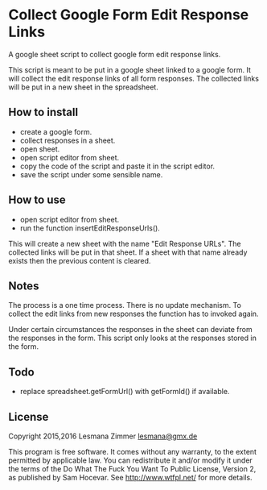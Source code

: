 Collect Google Form Edit Response Links
=======================================

A google sheet script to collect google form edit response links.

This script is meant to be put in a google sheet linked to a google form.
It will collect the edit response links of all form responses.
The collected links will be put in a new sheet in the spreadsheet.

How to install
--------------

* create a google form.
* collect responses in a sheet.
* open sheet.
* open script editor from sheet.
* copy the code of the script and paste it in the script editor.
* save the script under some sensible name.

How to use
----------

* open script editor from sheet.
* run the function insertEditResponseUrls().

This will create a new sheet with the name "Edit Response URLs".
The collected links will be put in that sheet.
If a sheet with that name already exists
then the previous content is cleared.

Notes
-----

The process is a one time process. There is no update mechanism.
To collect the edit links from new responses
the function has to invoked again.

Under certain circumstances the responses in the sheet
can deviate from the responses in the form.
This script only looks at the responses stored in the form.

Todo
----

* replace spreadsheet.getFormUrl() with getFormId() if available.

License
-------

Copyright 2015,2016 Lesmana Zimmer lesmana@gmx.de

This program is free software. It comes without any warranty, to
the extent permitted by applicable law. You can redistribute it
and/or modify it under the terms of the Do What The Fuck You Want
To Public License, Version 2, as published by Sam Hocevar. See
http://www.wtfpl.net/ for more details.


